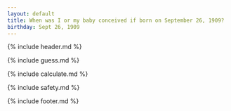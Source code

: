 ```yaml
---
layout: default
title: When was I or my baby conceived if born on September 26, 1909?
birthday: Sept 26, 1909
---
```


{% include header.md %}

{% include guess.md %}

{% include calculate.md %}

{% include safety.md %}

{% include footer.md %}



